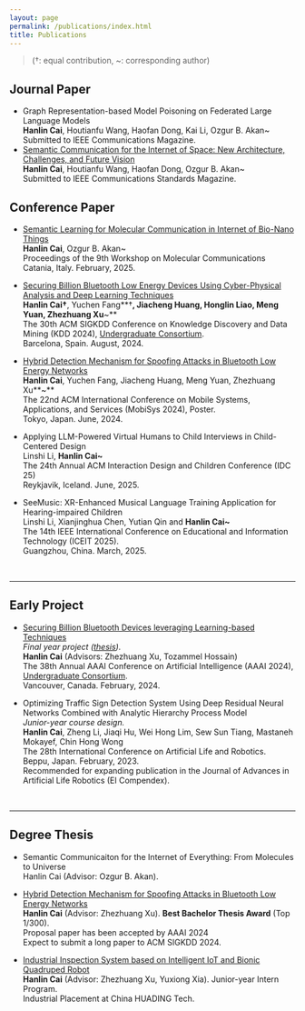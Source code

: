 ```yaml
---
layout: page
permalink: /publications/index.html
title: Publications
---
```


> (†: equal contribution, ~: corresponding author)

## Journal Paper

- Graph Representation-based Model Poisoning on Federated Large Language Models<br>**Hanlin Cai**, Houtianfu Wang, Haofan Dong, Kai Li, Ozgur B. Akan~<br>Submitted to IEEE Communications Magazine.<br>
- [Semantic Communication for the Internet of Space: New Architecture, Challenges, and Future Vision](https://arxiv.org/abs/2503.23446)<br>**Hanlin Cai**, Houtianfu Wang, Haofan Dong, Ozgur B. Akan~<br>Submitted to IEEE Communications Standards Magazine.<br>

## Conference Paper

- [Semantic Learning for Molecular Communication in Internet of Bio-Nano Things](https://arxiv.org/abs/2502.08426)<br>**Hanlin Cai**, Ozgur B. Akan~<br>Proceedings of the 9th Workshop on Molecular Communications<br>Catania, Italy. February, 2025.<br>

- [Securing Billion Bluetooth Low Energy Devices Using Cyber-Physical Analysis and Deep Learning Techniques](https://www.researchgate.net/publication/384046364/)<br>**Hanlin Cai†**, Yuchen Fang**†**, Jiacheng Huang, Honglin Liao, Meng Yuan, Zhezhuang Xu**~**<br>The 30th ACM SIGKDD Conference on Knowledge Discovery and Data Mining (KDD 2024), [Undergraduate Consortium](https://kdd2024.kdd.org/undergraduate-consortium/).<br>Barcelona, Spain. August, 2024.<br>

- [Hybrid Detection Mechanism for Spoofing Attacks in Bluetooth Low Energy Networks](https://dl.acm.org/doi/abs/10.1145/3643832.3661434)<br>**Hanlin Cai**, Yuchen Fang, Jiacheng Huang, Meng Yuan, Zhezhuang Xu**~**<br>The 22nd ACM International Conference on Mobile Systems, Applications, and Services (MobiSys 2024), Poster.<br>Tokyo, Japan. June, 2024.<br>

- Applying LLM-Powered Virtual Humans to Child Interviews in Child-Centered Design<br>Linshi Li, **Hanlin Cai~**<br>The 24th Annual ACM Interaction Design and Children Conference (IDC 25)<br>Reykjavik, Iceland. June, 2025.<br>

- SeeMusic: XR-Enhanced Musical Language Training Application for Hearing-impaired Children<br>Linshi Li, Xianjinghua Chen, Yutian Qin and **Hanlin Cai~**<br>The 14th IEEE International Conference on Educational and Information Technology (ICEIT 2025).<br>Guangzhou, China. March, 2025.<br>


<br>


---

## Early Project

- [Securing Billion Bluetooth Devices leveraging Learning-based Techniques](https://ojs.aaai.org/index.php/AAAI/article/view/30544)<br>*Final year project ([thesis](https://caihanlin.com/mypaper/thesis/UG-thesis.pdf)).*<br>**Hanlin Cai** (Advisors: Zhezhuang Xu, Tozammel Hossain)<br>The 38th Annual AAAI Conference on Artificial Intelligence (AAAI 2024), [Undergraduate Consortium](https://aaai.org/aaai-24-conference/undergraduate-consortium-program/).<br>Vancouver, Canada. February, 2024.<br>

- Optimizing Traffic Sign Detection System Using Deep Residual Neural Networks Combined with Analytic Hierarchy Process Model<br>*Junior-year course design.*<br>**Hanlin Cai**, Zheng Li, Jiaqi Hu, Wei Hong Lim, Sew Sun Tiang, Mastaneh Mokayef, Chin Hong Wong<br>The 28th International Conference on Artificial Life and Robotics.<br>Beppu, Japan. February, 2023.<br>Recommended for expanding publication in the Journal of Advances in Artificial Life Robotics (EI Compendex).

  <br>

---

## Degree Thesis

- Semantic Communicaiton for the Internet of Everything: From Molecules to Universe<br>Hanlin Cai (Advisor: Ozgur B. Akan).

- [Hybrid Detection Mechanism for Spoofing Attacks in Bluetooth Low Energy Networks](https://caihanlin.com/mypaper/thesis/UG-thesis.pdf)<br>**Hanlin Cai** (Advisor: Zhezhuang Xu). **Best Bachelor Thesis Award** (Top 1/300).<br>Proposal paper has been accepted by AAAI 2024<br>Expect to submit a long paper to ACM SIGKDD 2024.

- [Industrial Inspection System based on Intelligent IoT and Bionic Quadruped Robot](https://caihanlin.com/mypaper/thesis/IP-report.pdf)<br>**Hanlin Cai** (Advisor: Zhezhuang Xu, Yuxiong Xia). Junior-year Intern Program.<br>Industrial Placement at China HUADING Tech.<br>

  <br>

<br>